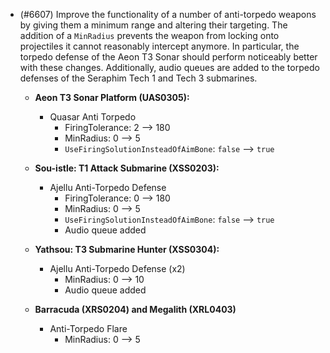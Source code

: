 - (#6607) Improve the functionality of a number of anti-torpedo weapons by giving them a minimum range and altering their targeting. The addition of a `MinRadius` prevents the weapon from locking onto projectiles it cannot reasonably intercept anymore. In particular, the torpedo defense of the Aeon T3 Sonar should perform noticeably better with these changes. Additionally, audio queues are added to the torpedo defenses of the Seraphim Tech 1 and Tech 3 submarines.

  - **Aeon T3 Sonar Platform (UAS0305):**
    - Quasar Anti Torpedo
      - FiringTolerance: 2 --> 180
      - MinRadius: 0 --> 5
      - `UseFiringSolutionInsteadOfAimBone`: `false` --> `true`

  - **Sou-istle: T1 Attack Submarine (XSS0203):**
    - Ajellu Anti-Torpedo Defense
      - FiringTolerance: 0 --> 180
      - MinRadius: 0 --> 5
      - `UseFiringSolutionInsteadOfAimBone`: `false` --> `true`
      - Audio queue added

  - **Yathsou: T3 Submarine Hunter (XSS0304):**
    - Ajellu Anti-Torpedo Defense (x2)
      - MinRadius: 0 --> 10
      - Audio queue added

  - **Barracuda (XRS0204) and Megalith (XRL0403)**
    - Anti-Torpedo Flare
      - MinRadius: 0 --> 5
